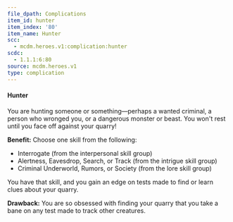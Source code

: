 ```yaml
---
file_dpath: Complications
item_id: hunter
item_index: '80'
item_name: Hunter
scc:
  - mcdm.heroes.v1:complication:hunter
scdc:
  - 1.1.1:6:80
source: mcdm.heroes.v1
type: complication
---
```


#### Hunter

You are hunting someone or something—perhaps a wanted criminal, a person who wronged you, or a dangerous monster or beast. You won't rest until you face off against your quarry!

**Benefit:** Choose one skill from the following:

- Interrogate (from the interpersonal skill group)
- Alertness, Eavesdrop, Search, or Track (from the intrigue skill group)
- Criminal Underworld, Rumors, or Society (from the lore skill group)

You have that skill, and you gain an edge on tests made to find or learn clues about your quarry.

**Drawback:** You are so obsessed with finding your quarry that you take a bane on any test made to track other creatures.
